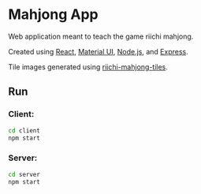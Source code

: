 # Mahjong App

Web application meant to teach the game riichi mahjong.

Created using [React](https://github.com/facebook/create-react-app), [Material UI](https://github.com/mui/material-ui), [Node.js](https://github.com/nodejs/node), and [Express](https://github.com/expressjs/express).

Tile images generated using [riichi-mahjong-tiles](https://github.com/FluffyStuff/riichi-mahjong-tiles).

## Run

### Client:
```sh
cd client
npm start
```

### Server:
```sh
cd server
npm start
```
